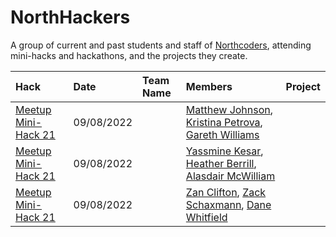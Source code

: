# NorthHackers

A group of current and past students and staff of [Northcoders](https://northcoders.com), attending mini-hacks and hackathons, and the projects they create.

| Hack | Date | Team Name | Members | Project |
|:-----|:-----|:----------|:--------|:--------|
| [Meetup Mini-Hack 21](https://github.com/OnlineMiniHack/minihack/tree/master/hack21) | 09/08/2022 | | [Matthew Johnson](https://github.com/Pink-Flag), [Kristina Petrova](https://github.com/Kristinna97), [Gareth Williams](https://github.com/garethrwilliams) | |
| [Meetup Mini-Hack 21](https://github.com/OnlineMiniHack/minihack/tree/master/hack21) | 09/08/2022 | | [Yassmine Kesar](https://github.com/yassmine-x), [Heather Berrill](https://github.com/HeatherBerrill), [Alasdair McWilliam](https://github.com/almcw) | |
| [Meetup Mini-Hack 21](https://github.com/OnlineMiniHack/minihack/tree/master/hack21) | 09/08/2022 | | [Zan Clifton](https://github.com/ZanClifton), [Zack Schaxmann](https://github.com/schaxmann), [Dane Whitfield](https://github.com/danewhitfield) | |
